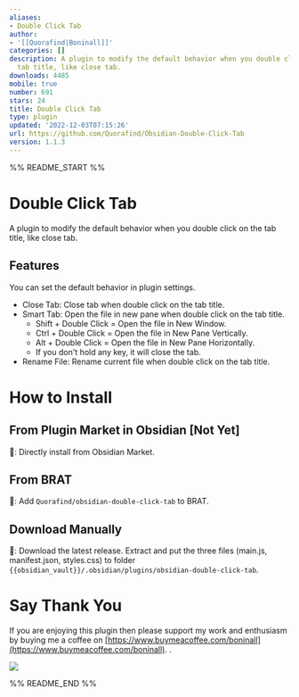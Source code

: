 ```yaml
---
aliases:
- Double Click Tab
author:
- '[[Quorafind|Boninall]]'
categories: []
description: A plugin to modify the default behavior when you double click on the
  tab title, like close tab.
downloads: 4485
mobile: true
number: 691
stars: 24
title: Double Click Tab
type: plugin
updated: '2022-12-03T07:15:26'
url: https://github.com/Quorafind/Obsidian-Double-Click-Tab
version: 1.1.3
---
```


%% README_START %%

# Double Click Tab

A plugin to modify the default behavior when you double click on the tab title, like close tab.

## Features

You can set the default behavior in plugin settings.

- Close Tab: Close tab when double click on the tab title.
- Smart Tab: Open the file in new pane when double click on the tab title.
	- Shift + Double Click = Open the file in New Window.
	- Ctrl + Double Click = Open the file in New Pane Vertically.
	- Alt + Double Click = Open the file in New Pane Horizontally.
	- If you don't hold any key, it will close the tab.
- Rename File: Rename current file when double click on the tab title.

# How to Install

## From Plugin Market in Obsidian [Not Yet]

💜: Directly install from Obsidian Market.

## From BRAT

🚗: Add `Quorafind/obsidian-double-click-tab` to BRAT.

## Download Manually

🚚: Download the latest release. Extract and put the three files (main.js, manifest.json, styles.css) to
folder `{{obsidian_vault}}/.obsidian/plugins/obsidian-double-click-tab`.

# Say Thank You

If you are enjoying this plugin then please support my work and enthusiasm by buying me a coffee
on [https://www.buymeacoffee.com/boninall](https://www.buymeacoffee.com/boninall).
.

<a href="https://www.buymeacoffee.com/boninall"><img src="https://img.buymeacoffee.com/button-api/?text=Buy me a coffee&emoji=&slug=boninall&button_colour=6495ED&font_colour=ffffff&font_family=Lato&outline_colour=000000&coffee_colour=FFDD00"></a>


%% README_END %%